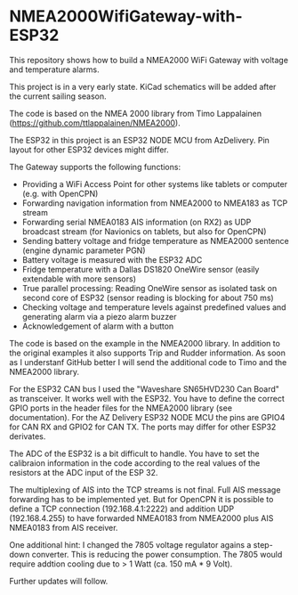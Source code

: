 # NMEA2000WifiGateway-with-ESP32
This repository shows how to build a NMEA2000 WiFi Gateway with voltage and temperature alarms.

This project is in a very early state. KiCad schematics will be added after the current sailing season.

The code is based on the NMEA 2000 library from Timo Lappalainen (https://github.com/ttlappalainen/NMEA2000).

The ESP32 in this project is an ESP32 NODE MCU from AzDelivery. Pin layout for other ESP32 devices might differ.

The Gateway supports the following functions:

- Providing a WiFi Access Point for other systems like tablets or computer (e.g. with OpenCPN)
- Forwarding navigation information from NMEA2000 to NMEA183 as TCP stream
- Forwarding serial NMEA0183 AIS information (on RX2) as UDP broadcast stream (for Navionics on tablets, but also for OpenCPN)
- Sending battery voltage and fridge temperature as NMEA2000 sentence (engine dynamic parameter PGN)
- Battery voltage is measured with the ESP32 ADC
- Fridge temperature with a Dallas DS1820 OneWire sensor (easily extendable with more sensors)
- True parallel processing: Reading OneWire sensor as isolated task on second core of ESP32 (sensor reading is blocking for about 750 ms)
- Checking voltage and temperature levels against predefined values and generating alarm via a piezo alarm buzzer
- Acknowledgement of alarm with a button

The code is based on the example in the NMEA2000 library.
In addition to the original examples it also supports Trip and Rudder information. As soon as I understanf GitHub better I will send the additional code to Timo and the NMEA2000 library.

For the ESP32 CAN bus I used the "Waveshare SN65HVD230 Can Board" as transceiver. It works well with the ESP32.
You have to define the correct GPIO ports in the header files for the NMEA2000 library (see documentation). For the AZ Delivery ESP32 NODE MCU the pins are GPIO4 for CAN RX and GPIO2 for CAN TX. The ports may differ for other ESP32 derivates.

The ADC of the ESP32 is a bit difficult to handle. You have to set the calibraion information in the code according to the real values of the resistors at the ADC input of the ESP 32.

The multiplexing of AIS into the TCP streams is not final. Full AIS message forwarding has to be implemented yet.
But for OpenCPN it is possible to define a TCP connection (192.168.4.1:2222) and addition UDP (192.168.4.255) to have forwarded NMEA0183 from NMEA2000 plus AIS NMEA0183 from AIS receiver.

One additional hint: I changed the 7805 voltage regulator agains a step-down converter. This is reducing the power consumption. The 7805 would require addtion cooling due to > 1 Watt (ca. 150 mA * 9 Volt).

Further updates will follow.










